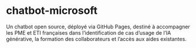 # chatbot-microsoft
Un chatbot open source, déployé via GitHub Pages, destiné à accompagner les PME et ETI françaises dans l’identification de cas d’usage de l’IA générative, la formation des collaborateurs et l’accès aux aides existantes.
